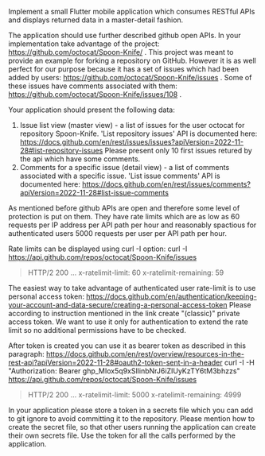 
Implement a small Flutter mobile application which consumes RESTful APIs and displays returned data in a master-detail fashion.

The application should use further described github open APIs. In your implementation take advantage of the project: https://github.com/octocat/Spoon-Knife/ . This project was meant to provide an example for forking a repository on GitHub. However it is as well perfect for our purpose because it has a set of issues which had been added by users: https://github.com/octocat/Spoon-Knife/issues . Some of these issues have comments associated with them: https://github.com/octocat/Spoon-Knife/issues/108 .

Your application should present the following data:
1) Issue list view (master view) - a list of issues for the user octocat for repository Spoon-Knife. 'List repository issues' API is documented here: 
https://docs.github.com/en/rest/issues/issues?apiVersion=2022-11-28#list-repository-issues
Please present only 10 first issues retured by the api which have some comments.
2) Comments for a specific issue (detail view) - a list of comments associated with a specific issue. 'List issue comments' API is documented here:
https://docs.github.com/en/rest/issues/comments?apiVersion=2022-11-28#list-issue-comments

As mentioned before github APIs are open and therefore some level of protection is put on them. They have rate limits which are as low as 60 requests per IP address per API path per hour and reasonably spactious for authenticated users 5000 requests per user per API path per hour.

Rate limits can be displayed using curl -I option:
curl -I https://api.github.com/repos/octocat/Spoon-Knife/issues
> HTTP/2 200
...
> x-ratelimit-limit: 60
> x-ratelimit-remaining: 59

The easiest way to take advantage of authenticated user rate-limit is to use personal access token: https://docs.github.com/en/authentication/keeping-your-account-and-data-secure/creating-a-personal-access-token Please according to instruction mentioned in the link create "(classic)" private access token. We want to use it only for authentication to extend the rate limit so no additional permissions have to be checked.

After token is created you can use it as bearer token as described in this paragraph: https://docs.github.com/en/rest/overview/resources-in-the-rest-api?apiVersion=2022-11-28#oauth2-token-sent-in-a-header
curl -I -H "Authorization: Bearer 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" https://api.github.com/repos/octocat/Spoon-Knife/issues
> HTTP/2 200
...
x-ratelimit-limit: 5000
x-ratelimit-remaining: 4999

In your application please store a token in a secrets file which you can add to git ignore to avoid committing it to the repository.  Please mention how to create the secret file, so that other users running the application can create their own secrets file. Use the token for all the calls performed by the application.
